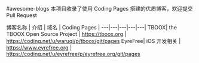 #awesome-blogs
本项目收录了使用 Coding Pages 搭建的优质博客，欢迎提交 Pull Request

博客名称 | 介绍 | 域名 | Coding Pages |
---|---|---|---|---|
TBOOX| the TBOOX Open Source Project | https://tboox.org | https://coding.net/u/waruqi/p/tboox/git/pages
EyreFree| iOS 开发相关 | https://www.eyrefree.org | https://coding.net/u/eyrefree/p/eyrefree.org/git/pages